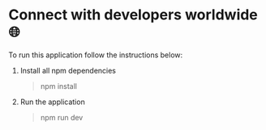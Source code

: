 # Connect with developers worldwide 🌐

To run this application follow the instructions below:
1. Install all npm dependencies
   
   >npm install

2. Run the application

    >npm run dev